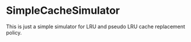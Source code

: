 # SimpleCacheSimulator
This is just a simple simulator for LRU and pseudo LRU cache replacement policy.
